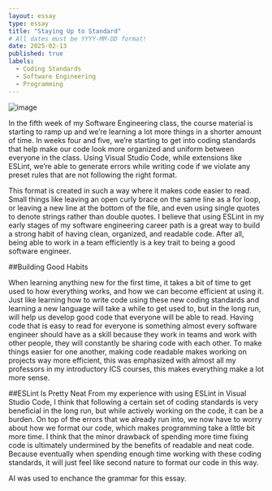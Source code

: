 ```yaml
---
layout: essay
type: essay
title: "Staying Up to Standard"
# All dates must be YYYY-MM-DD format!
date: 2025-02-13
published: true
labels:
  - Coding Standards
  - Software Engineering
  - Programming
---
```


![image](https://github.com/user-attachments/assets/e49f90b6-a943-47fc-8470-04a891a4e71c)

  In the fifth week of my Software Engineering class, the course material is starting to ramp up and we’re learning a lot more things in a shorter amount of time. In weeks four and five, we’re starting to get into coding standards that help make our code look more organized and uniform between everyone in the class. Using Visual Studio Code, while extensions like ESLint, we’re able to generate errors while writing code if we violate any preset rules that are not following the right format. 

This format is created in such a way where it makes code easier to read. Small things like leaving an open curly brace on the same line as a for loop, or leaving a new line at the bottom of the file, and even using single quotes to denote strings rather than double quotes. I believe that using ESLint in my early stages of my software engineering career path is a great way to build a strong habit of having clean, organized, and readable code. After all, being able to work in a team efficiently is a key trait to being a good software engineer.

##Building Good Habits

  When learning anything new for the first time, it takes a bit of time to get used to how everything works, and how we can become efficient at using it. Just like learning how to write code using these new coding standards and learning a new language will take a while to get used to, but in the long run, will help us develop good code that everyone will be able to read. Having code that is easy to read for everyone is something almost every software engineer should have as a skill because they work in teams and work with other people, they will constantly be sharing code with each other. To make things easier for one another, making code readable makes working on projects way more efficient, this was emphasized with almost all my professors in my introductory ICS courses, this makes everything make a lot more sense.

##ESLint Is Pretty Neat
	From my experience with using ESLint in Visual Studio Code, I think that following a certain set of coding standards is very beneficial in the long run, but while actively working on the code, it can be a burden. On top of the errors that we already run into, we now have to worry about how we format our code, which makes programming take a little bit more time. I think that the minor drawback of spending more time fixing code is ultimately undermined by the benefits of readable and neat code. Because eventually when spending enough time working with these coding standards, it will just feel like second nature to format our code in this way.

AI was used to enchance the grammar for this essay.
